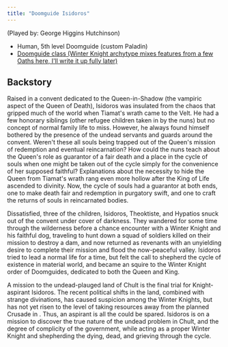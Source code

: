 ```yaml
---
title: "Doomguide Isidoros"
---
```


(Played by: George Higgins Hutchinson)

* Human, 5th level Doomguide (custom Paladin)
* [Doomguide class (Winter Knight archytype mixes features from a few Oaths here, I'll write it up fully later)](https://docs.google.com/document/d/12tgRKgbq-0tKtrzfzLKGJfQFmKsT0AToINV6tIbBEHk/edit?usp=sharing)

## Backstory

Raised in a convent dedicated to the Queen-in-Shadow (the vampiric aspect of the Queen of Death), Isidoros was insulated from the chaos that gripped much of the world when Tiamat's wrath came to the Velt.
He had a few honorary siblings (other refugee children taken in by the nuns) but no concept of normal family life to miss. However, he always found himself bothered by the presence of the undead servants and guards around the convent. Weren't these all souls being trapped out of the Queen's mission of redemption and eventual reincarnation? How could the nuns teach about the Queen's role as guarantor of a fair death and a place in the cycle of souls when one might be taken out of the cycle simply for the convenience of her supposed faithful? Explanations about the necessity to hide the Queen from Tiamat's wrath rang even more hollow after the King of Life ascended to divinity. Now, the cycle of souls had a guarantor at both ends, one to make death fair and redemption in purgatory swift, and one to craft the returns of souls in reincarnated bodies.

Dissatisfied, three of the children, Isidoros, Theoktiste, and Hypatios snuck out of the convent under cover of darkness. They wandered for some time through the wilderness before a chance encounter with a Winter Knight and his faithful dog, traveling to hunt down a squad of soldiers killed on their mission to destroy a dam, and now returned as revenants with an unyielding desire to complete their mission and flood the now-peaceful valley. Isidoros tried to lead a normal life for a time, but felt the call to shepherd the cycle of existence in material world, and became an squire to the Winter Knight order of Doomguides, dedicated to both the Queen and King.

A mission to the undead-plauged land of Chult is the final trial for Knight-aspirant Isidoros. The recent political shifts in the land, combined with strange divinations, has caused suspicion among the Winter Knights, but has not yet risen to the level of taking resources away from the planned Crusade in . Thus, an aspirant is all the could be spared. Isidoros is on a mission to discover the true nature of the undead problem in Chult, and the degree of complicity of the government, while acting as a proper Winter Knight and shepherding the dying, dead, and grieving through the cycle.

